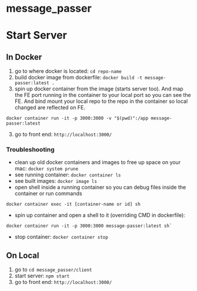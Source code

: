 # message_passer

# Start Server

## In Docker
1. go to where docker is located: `cd repo-name` 
1. build docker image from dockerfile: `docker build -t message-passer:latest .`
1. spin up docker container from the image (starts server too). 
And map the FE port running in the container to your local port so you can see the FE. 
And bind mount your local repo to the repo in the container so local changed are reflected on FE. 
```
docker container run -it -p 3000:3000 -v "$(pwd)":/app message-passer:latest
```
3. go to front end: `http://localhost:3000/`

### Troubleshooting
* clean up old docker containers and images to free up space on your mac: `docker system prune`
* see running container: `docker container ls`
* see built images: `docker image ls`
* open shell inside a running container so you can debug files inside the container or run commands 
 
``` 
docker container exec -it [container-name or id] sh  
```
* spin up container and open a shell to it (overriding CMD in dockerfile):
``` 
docker container run -it -p 3000:3000 message-passer:latest sh` 
```
* stop container: `docker container stop` 

## On Local 
1. go to `cd message_passer/client`
2. start server: `npm start`
3. go to front end: `http://localhost:3000/`